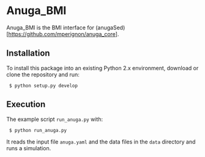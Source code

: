 # Anuga_BMI

Anuga_BMI is the BMI interface for (anugaSed)[https://github.com/mperignon/anuga_core].

## Installation

To install this package into an existing Python 2.x environment, download or clone the repository and run:

``` $ python setup.py develop```

## Execution

The example script `run_anuga.py` with:

``` $ python run_anuga.py```

It reads the input file `anuga.yaml` and the data files in the `data` directory and runs a simulation.